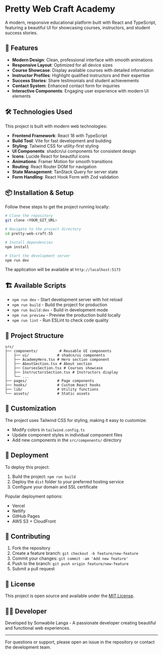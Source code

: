 # Pretty Web Craft Academy

A modern, responsive educational platform built with React and TypeScript, featuring a beautiful UI for showcasing courses, instructors, and student success stories.

## 🚀 Features

- **Modern Design**: Clean, professional interface with smooth animations
- **Responsive Layout**: Optimized for all device sizes
- **Course Showcase**: Display available courses with detailed information
- **Instructor Profiles**: Highlight qualified instructors and their expertise
- **Success Stories**: Share testimonials and student achievements
- **Contact System**: Enhanced contact form for inquiries
- **Interactive Components**: Engaging user experience with modern UI elements

## 🛠️ Technologies Used

This project is built with modern web technologies:

- **Frontend Framework**: React 18 with TypeScript
- **Build Tool**: Vite for fast development and building
- **Styling**: Tailwind CSS for utility-first styling
- **UI Components**: shadcn/ui components for consistent design
- **Icons**: Lucide React for beautiful icons
- **Animations**: Framer Motion for smooth transitions
- **Routing**: React Router DOM for navigation
- **State Management**: TanStack Query for server state
- **Form Handling**: React Hook Form with Zod validation

## 📦 Installation & Setup

Follow these steps to get the project running locally:

```bash
# Clone the repository
git clone <YOUR_GIT_URL>

# Navigate to the project directory
cd pretty-web-craft-55

# Install dependencies
npm install

# Start the development server
npm run dev
```

The application will be available at `http://localhost:5173`

## 🏗️ Available Scripts

- `npm run dev` - Start development server with hot reload
- `npm run build` - Build the project for production
- `npm run build:dev` - Build in development mode
- `npm run preview` - Preview the production build locally
- `npm run lint` - Run ESLint to check code quality

## 📁 Project Structure

```
src/
├── components/          # Reusable UI components
│   ├── ui/             # shadcn/ui components
│   ├── AcademyHero.tsx # Hero section component
│   ├── AboutSection.tsx # About section
│   ├── CoursesSection.tsx # Courses showcase
│   ├── InstructorsSection.tsx # Instructors display
│   └── ...
├── pages/              # Page components
├── hooks/              # Custom React hooks
├── lib/                # Utility functions
└── assets/             # Static assets
```

## 🎨 Customization

The project uses Tailwind CSS for styling, making it easy to customize:

- Modify colors in `tailwind.config.ts`
- Update component styles in individual component files
- Add new components in the `src/components/` directory

## 🚀 Deployment

To deploy this project:

1. Build the project: `npm run build`
2. Deploy the `dist` folder to your preferred hosting service
3. Configure your domain and SSL certificate

Popular deployment options:
- Vercel
- Netlify
- GitHub Pages
- AWS S3 + CloudFront

## 📝 Contributing

1. Fork the repository
2. Create a feature branch: `git checkout -b feature/new-feature`
3. Commit your changes: `git commit -am 'Add new feature'`
4. Push to the branch: `git push origin feature/new-feature`
5. Submit a pull request

## 📄 License

This project is open source and available under the [MIT License](LICENSE).

## 👨‍💻 Developer

Developed by Sonwabile Langa - A passionate developer creating beautiful and functional web experiences.

---

For questions or support, please open an issue in the repository or contact the development team.
